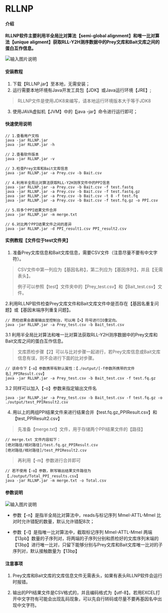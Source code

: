 # RLLNP

#### 介绍

**RLLNP软件主要利用半全局比对算法【semi-global alignment】和唯一比对算法【unique aligment】获取RLL-Y2H测序数据中的Prey文库和Bait文库之间的蛋白互作信息。** 

![输入图片说明](https://images.gitee.com/uploads/images/2021/0514/202237_30bbac23_7810647.png "屏幕截图.png")


#### 安装教程

1. 下载【RLLNP.jar】至本地，无需安装；
2. 运行需要本地环境有Java开发工具包【JDK】或Java运行环境【JRE】;

>RLLNP文件是使用JDK8来编写，请本地运行环境版本大于等于JDK8

3. 使用JAVA虚拟机【JVM】中的【java -jar】命令进行运行即可；


#### 快速使用说明

```
// 1.查看用户文档
java -jar RLLNP.jar
java -jar RLLNP.jar -h
```


```
// 2.查看软件版本
java -jar RLLNP.jar -v
```

```
// 3.检查Prey文库和Bait文库信息
java -jar RLLNP.jar -a Prey.csv -b Bait.csv
```


```
// 4.利用半全局比对算法获取RLL-Y2H测序文件中的PPI信息
java -jar RLLNP.jar -a Prey.csv -b Bait.csv -f test.fastq
java -jar RLLNP.jar -a Prey.csv -b Bait.csv -f test.fastq.gz
java -jar RLLNP.jar -a Prey.csv -b Bait.csv -t 8 -f test.fq  
java -jar RLLNP.jar -a Prey.csv -b Bait.csv -f test.fq.gz -o PPI.csv
```


```
// 5.将多个PPI结果文件合并
java -jar RLLNP.jar -m merge.txt
```

```
// 6.对比两个PPI结果文件之间的差异
java -jar RLLNP.jar -d PPI_result1.csv PPI_result2.csv
```



#### 实例教程【文件位于test文件夹】


1. 准备Prey文库信息和Bait文库信息，需要CSV文件（注意尽量不要有中文字符）。

>CSV文件中第一列应为【基因名称】，第二列应为【基因序列】，并且【无需表头】。
>
>例子可以参照【test】文件夹中的【Prey_test.csv】和【Bait_test.csv】文件。

2.利用RLLNP软件检查Prey文库文件和Bait文库文件中是否存在【基因名重复问题】或【基因末端序列重复问题】。
                                                                                                                                                                                                                                                                                               
```
// 质检结果会直接输出至控制台，可以用【>】符号进行IO重定向。
java -jar RLLNP.jar -a Prey_test.csv -b Bait_test.csv
```

3.1 利用半全局比对算法和唯一比对算法获取RLL-Y2H测序数据中的Prey文库和Bait文库之间的蛋白互作信息。

>文库质检步骤【2】可以与比对步骤一起进行，若Prey文库信息或Bait文库信息有误，则不会进行下面的比对步骤。

```
// 该命令下【-o】参数携带有默认属性：【./output/[-f参数所携带的文件名]_PPIResult.csv】
java -jar RLLNP.jar -a Prey_test.csv -b Bait_test.csv -f test.fq.gz 
```
3.2 同样可以加入【-o】参数来指定输出文件名

```
java -jar RLLNP.jar -a Prey_test.csv -b Bait_test.csv -f test.fq.gz -o ./output/test_PPIResult2.csv
```

4. 用以上的两组PPI结果文件来进行结果合并【test.fq.gz_PPIResult.csv】和【test_PPIResult2.csv】

>先准备【merge.txt】文件，用于存储两个PPI结果文件的【路径】

```
// merge.txt 文件内容如下：
[绝对路径/相对路径]/test.fq.gz_PPIResult.csv
[绝对路径/相对路径]/test_PPIResult2.csv
```
>再利用【-m】参数进行合并即可

```
// 若不使用【-o】参数，默写输出结果文件路径为【./output/Total_PPI_results.csv】
java -jar RLLNP.jar -m merge.txt -o Total.csv
```


#### 参数说明

![输入图片说明](https://images.gitee.com/uploads/images/2021/0514/163951_48580ddc_7810647.png "屏幕截图.png")

* 参数【-n】是指半全局比对算法中，reads与标记序列 MmeI-ATTL-MmeI 比对时允许错配的数量，默认允许错配8次；

* 参数【-l】是指唯一比对算法中，截取标记序列 MmeI-ATTL-MmeI 两端【13pb】数量的子序列对，将两端的子序列分别和质检好的文库序列末端的【13bp】进行唯一比对，只留下能够分别与Prey文库和Bait文库唯一比对的子序列对，默认接触数量为【13bp】

#### 注意事项

1. Prey文库和Bait文库的文库信息文件无需表头，如果有表头RLLNP软件会运行时报错。

2. 输出的PPI结果文件是CSV格式的，并且编码格式为【utf-8】。若用EXCEL打开中文字符有可能会出现乱码现象，可以先自行转码或尽量不要再基因名中出现中文字符。





